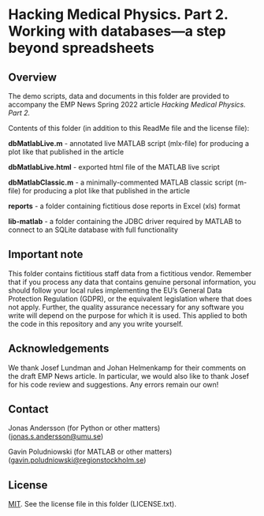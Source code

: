 # Hacking Medical Physics. Part 2. Working with databases—a step beyond spreadsheets

## Overview ##

The demo scripts, data and documents in this folder are provided to accompany the EMP News Spring 2022 article *Hacking Medical Physics. Part 2.*

Contents of this folder (in addition to this ReadMe file and the license file):

**dbMatlabLive.m** - annotated live MATLAB script (mlx-file) for producing a plot like that published in the article

**dbMatlabLive.html** - exported html file of the MATLAB live script

**dbMatlabClassic.m** - a minimally-commented MATLAB classic script (m-file) for producing a plot like that published in the article

**reports** - a folder containing fictitious dose reports in Excel (xls) format

**lib-matlab** - a folder containing the JDBC driver required by MATLAB to connect to an SQLite database with full functionality 

## Important note ##

This folder contains fictitious staff data from a fictitious vendor. Remember that if you process any data that contains genuine personal information, you should follow your local rules implementing the EU’s General Data Protection Regulation (GDPR), or the equivalent legislation where that does not apply. Further, the quality assurance necessary for any software you write will depend on the purpose for which it is used. This applied to both the code in this repository and any you write yourself. 

## Acknowledgements ##

We thank Josef Lundman and Johan Helmenkamp for their comments on the draft EMP News article. In particular, we would also like to thank Josef for his code review and suggestions. Any errors remain our own!  

## Contact ##
Jonas Andersson (for Python or other matters) <br>
(jonas.s.andersson@umu.se)

Gavin Poludniowski (for MATLAB or other matters) <br>
(gavin.poludniowski@regionstockholm.se)

## License ##
[MIT](https://choosealicense.com/licenses/mit/). See the license file in this folder (LICENSE.txt).
